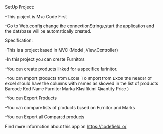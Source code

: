 SetUp Project:

-This project is Mvc Code First

-Go to Web.config change the connectionStrings,start the application and the database will be automatically created.

Specification:

-This is a project based in MVC (Model ,View,Controller)

-In this project you can create Furnitors

-You can create products linked for a specifice furinitor.

-You can import products from Excel 
(To import from Excel the header of excel should have the columns with names as showed in the list of products 
Barcode	Kod	Name	Furnitor	Marka	Klasifikimi	Quantity	Price )

-You can Export Products

-You can compare lists of products based on Furnitor and Marks

-You can Export all Compared products


Find more information about this app on https://codefield.io/
